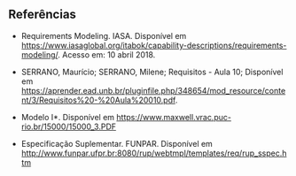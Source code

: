 ## Referências

 - Requirements Modeling. IASA. Disponível em <https://www.iasaglobal.org/itabok/capability-descriptions/requirements-modeling/>. Acesso em: 10 abril 2018.

- SERRANO, Maurício; SERRANO, Milene; Requisitos - Aula 10; Disponível em <https://aprender.ead.unb.br/pluginfile.php/348654/mod_resource/content/3/Requisitos%20-%20Aula%20010.pdf>.

- Modelo I*. Disponível em <https://www.maxwell.vrac.puc-rio.br/15000/15000_3.PDF>

- Especificação Suplementar. FUNPAR. Disponível em <http://www.funpar.ufpr.br:8080/rup/webtmpl/templates/req/rup_sspec.htm>
